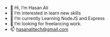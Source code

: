 - 👋 Hi, I’m Hasan Ali
- 👀 I’m interested in learn new skills
- 🌱 I’m currently Learning NodeJS and Express
- 💞️ I’m looking for freelancing work.
- 📫 hasanalitech@gmail.com
